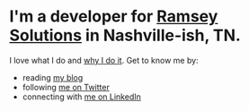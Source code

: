 # I'm a developer for [Ramsey Solutions](https://www.daveramsey.com) in Nashville-ish, TN. 

I love what I do and [why I do it](https://www.fansofourfans.com/). Get to know me by: 

- reading [my blog](https://macarthur.me)
- following [me on Twitter](https://twitter.com/amacarthur)
- connecting with [me on LinkedIn](https://www.linkedin.com/in/alexmacarthur/)
